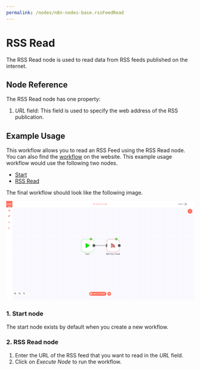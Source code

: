 ```yaml
---
permalink: /nodes/n8n-nodes-base.rssFeedRead
---
```


# RSS Read

The RSS Read node is used to read data from RSS feeds published on the internet.

## Node Reference

The RSS Read node has one property:

1. *URL* field: This field is used to specify the web address of the RSS publication.

## Example Usage

This workflow allows you to read an RSS Feed using the RSS Read node. You can also find the [workflow](https://n8n.io/workflows/583) on the website. This example usage workflow would use the following two nodes.
- [Start](../../core-nodes/Start/README.md)
- [RSS Read]()


The final workflow should look like the following image.

![A workflow with the RSS Read node](./workflow.png)

### 1. Start node

The start node exists by default when you create a new workflow.

### 2. RSS Read node

1. Enter the URL of the RSS feed that you want to read in the *URL* field.
2. Click on *Execute Node* to run the workflow.
